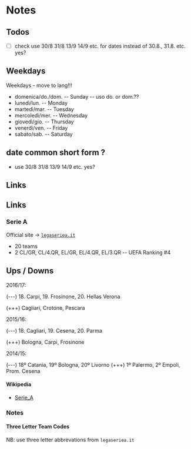 # Notes

## Todos

- [ ] check use 30/8  31/8  13/9 14/9  etc. for dates instead of 30.8., 31.8. etc. yes?


## Weekdays

Weekdays  - move to lang!!!

- domenica/do./dom.  -- Sunday  -- uso do. or dom.??
- lunedì/lun.    -- Monday
- martedì/mar.   -- Tuesday
- mercoledì/mer. -- Wednesday
- giovedì/gio.   -- Thursday
- venerdì/ven.   -- Friday
- sabato/sab.    -- Saturday


## date common short form ?

- use 30/8  31/8  13/9 14/9  etc. yes?


## Links

## Links

### Serie A

Official site -> [`legaseriea.it`](http://legaseriea.it)

- 20 teams
- 2 CL/GR, CL/4.QR, EL/GR, EL/4.QR, EL/3.QR  -- UEFA Ranking #4


## Ups / Downs

2016/17:

(---) 18. Carpi, 19. Frosinone, 20. Hellas Verona

(+++) Cagliari, Crotone, Pescara

2015/16:

(---)  18. Cagliari, 19. Cesena, 20. Parma 

(+++)  Bologna, Carpi, Frosinone

2014/15:

(---)  18º Catania, 19º Bologna, 20º Livorno
(+++)  1º Palermo, 2º Empoli, Prom. Cesena


#### Wikipedia

- [Serie_A](http://en.wikipedia.org/wiki/Serie_A)


### Notes

#### Three Letter Team Codes

NB: use three letter abbrevations from `legaseriea.it`



